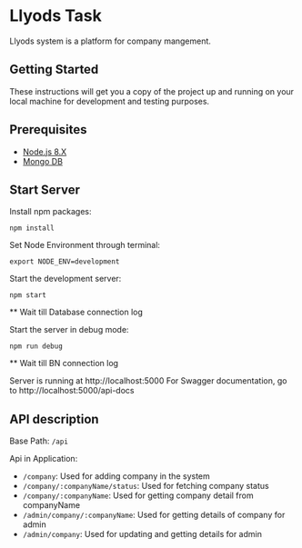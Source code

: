 # Llyods Task

Llyods system is a platform for company mangement.

## Getting Started

These instructions will get you a copy of the project up and running on your local machine for development and testing purposes.

## Prerequisites

* [Node.js 8.X](https://nodejs.org/en/download/)
* [Mongo DB](https://hyperledger.github.io/composer/latest/installing/development-tools.html)

## Start Server

Install npm packages:
```
npm install
```

Set Node Environment through terminal:
```
export NODE_ENV=development
```

Start the development server:
```
npm start
```
** Wait till Database connection log

Start the server in debug mode:
```
npm run debug
```
** Wait till BN connection log

Server is running at http://localhost:5000
For Swagger documentation, go to http://localhost:5000/api-docs

## API description

Base Path: `/api`

Api in Application:
* `/company`: Used for adding company in the system
* `/company/:companyName/status`: Used for fetching company status
* `/company/:companyName`: Used for getting company detail from companyName
* `/admin/company/:companyName`: Used for getting details of company for admin
* `/admin/company`: Used for updating and getting details for admin